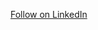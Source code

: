 
<a class="libutton" href="https://www.linkedin.com/comm/mynetwork/discovery-see-all?usecase=PEOPLE_FOLLOWS&followMember=nitinkr91" target="_blank">Follow on LinkedIn</a>
